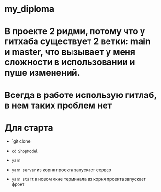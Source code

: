# my_diploma
# В проекте 2 ридми, потому что у гитхаба существует 2 ветки: main и master, что вызывает у меня сложности в использовании и пуше изменений. 
# Всегда в работе использую гитлаб, в нем таких проблем нет
# Для старта
- `git clone 

- `cd ShopModel`

- `yarn`

- `yarn server` из корня проекта запускает сервер
- `yarn start` в новом окне терминала из корня проекта запускает фронт

